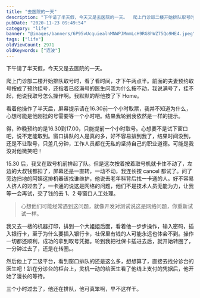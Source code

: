 ```yaml
---
title: "去医院的一天"
description: "下午请了半天假，今天又是去医院的一天。  爬上门诊部二楼开始排队取号时，看了看时间，才下午两点半。前面的夫妻预约取号按成了预约挂号，还指着已经满号的医生问我为什么按不动，我说满号了，挂不起，他说我取号怎..."
pubDate: "2020-11-23 09:49:54"
category: "life"
banner: "@images/banners/6P95vUcquiealnMNWPJMmmLcH9RG8hWZ75Qo9HE4.jpeg"
tags: ["life"]
oldViewCount: 2971
oldKeywords: ["连波"]
---
```


下午请了半天假，今天又是去医院的一天。

爬上门诊部二楼开始排队取号时，看了看时间，才下午两点半。前面的夫妻预约取号按成了预约挂号，还指着已经满号的医生问我为什么按不动，我说满号了，挂不起，他说我取号怎么操作啊。我默默的帮他按了下 Home。

看着他操作了半天后，屏幕提示请在16.30前一个小时取票，我并不知道为什么，心想可能是他刚挂的号需要等一个小时吧。结果我轮到我依然是一样的提示。

得，昨晚预约的是16.30到17.00，只能提前一个小时取号。心想要不是试下窗口吧，说不定能取到。窗口排队的人是真的多，好不容易排到我了，结果时间没到，还是不让取号，只差几分钟，工作人员都在无私的坚持自己的职业道德。可能是我没对他微笑吧！

15.30 后，我又在取号机前排起了队。但是这次按着按着取号机就卡住不动了，左边的大叔钱都扣了，屏幕还是一直转，一动不动，我连长按 cancel 都试了。问了旁边扫地的阿姨这排机器该找谁维护，他说去老年科背后找一卡通的人。好不容易人挤人的过去了，一卡通的说这是网络的问题，他们不是技术人员无能为力，让我等一会再试，交了钱的去 1、2 号窗口人工处理。

> 心想他们可能经常遇到这问题，就像开发对测试说这是网络问题，你重新试试一样。

我又去一楼的机器打印，排到一个大姐姐后面，看着他一步步操作，输入密码，插入银行卡，至于为什么要插入银行卡，社保里有钱的人可能永远也体会不到。操作一切都还顺利，成功的拿到取号凭据。轮到我把社保卡插进去后，就开始转圈了，一分钟过去了，还是在转圈。。

然后他上了二级平台，看到窗口排队的还是这么多，想想算了，直接去找分诊台的医生吧！趴在分诊台的柜台上，灵机一动的给医生看了他线上支付的凭据后，他开始了漫长的等待。

三个小时过去了，他还在排队，他可真笨啊，早不这样干。
